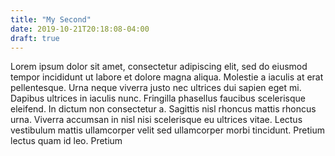 ```yaml
---
title: "My Second"
date: 2019-10-21T20:18:08-04:00
draft: true
---
```


Lorem ipsum dolor sit amet, consectetur adipiscing elit, sed do eiusmod tempor incididunt ut labore et dolore magna aliqua. Molestie a iaculis at erat pellentesque. Urna neque viverra justo nec ultrices dui sapien eget mi. Dapibus ultrices in iaculis nunc. Fringilla phasellus faucibus scelerisque eleifend. In dictum non consectetur a. Sagittis nisl rhoncus mattis rhoncus urna. Viverra accumsan in nisl nisi scelerisque eu ultrices vitae. Lectus vestibulum mattis ullamcorper velit sed ullamcorper morbi tincidunt. Pretium lectus quam id leo. Pretium